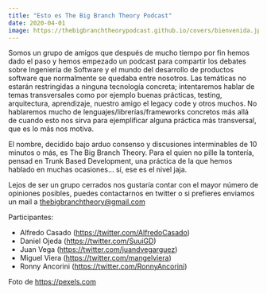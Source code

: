 ```yaml
---
title: "Esto es The Big Branch Theory Podcast"
date: 2020-04-01
image: https://thebigbranchtheorypodcast.github.io/covers/bienvenida.jpg
---
```



Somos un grupo de amigos que después de mucho tiempo por fin hemos dado el paso y hemos empezado un podcast para compartir los debates sobre Ingeniería de Software y el mundo del desarrollo de productos software que normalmente se quedaba entre nosotros. Las temáticas no estarán restringidas a ninguna tecnología concreta; intentaremos hablar de temas transversales como por ejemplo buenas prácticas, testing, arquitectura, aprendizaje, nuestro amigo el legacy code y otros muchos. No hablaremos mucho de lenguajes/librerías/frameworks concretos más allá de cuando esto nos sirva para ejemplificar alguna práctica más transversal, que es lo más nos motiva.

El nombre, decidido bajo arduo consenso y discusiones interminables de 10 minutos o más, es The Big Branch Theory. Para el quien no pille la tontería, pensad en Trunk Based Development, una práctica de la que hemos hablado en muchas ocasiones… sí, ese es el nivel jaja.

Lejos de ser un grupo cerrados nos gustaría contar con el mayor número de opiniones posibles, puedes contactarnos en twitter o si prefieres enviamos un mail a thebigbranchtheory@gmail.com


Participantes:

- Alfredo Casado (https://twitter.com/AlfredoCasado)
- Daniel Ojeda (https://twitter.com/SuuiGD) 
- Juan Vega (https://twitter.com/juandvegarguez)
- Miguel Viera (https://twitter.com/mangelviera)
- Ronny Ancorini (https://twitter.com/RonnyAncorini)

Foto de https://pexels.com
